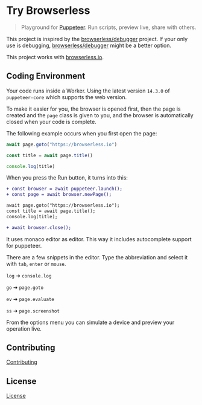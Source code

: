 # Try Browserless

> Playground for [Puppeteer](https://pptr.dev/). Run scripts, preview live, share with others.

This project is inspired by the [browserless/debugger](https://github.com/browserless/debugger) project. If your only use is debugging, [browserless/debugger](https://github.com/browserless/debugger) might be a better option.

This project works with [browserless.io](https://www.browserless.io).

## Coding Environment

Your code runs inside a Worker. Using the latest version `14.3.0` of `puppeteer-core` which supports the web version.

To make it easier for you, the browser is opened first, then the page is created and the `page` class is given to you, and the browser is automatically closed when your code is complete.

The following example occurs when you first open the page:
```js
await page.goto("https://browserless.io")

const title = await page.title()

console.log(title)
```

When you press the Run button, it turns into this:
```diff
+ const browser = await puppeteer.launch();
+ const page = await browser.newPage();

await page.goto("https://browserless.io");
const title = await page.title();
console.log(title);

+ await browser.close();
```

It uses monaco editor as editor. This way it includes autocomplete support for puppeteer.

There are a few snippets in the editor. Type the abbreviation and select it with `tab`, `enter` or `mouse`.

`log` ➜ `console.log`

`go` ➜ `page.goto`

`ev` ➜ `page.evaluate`

`ss` ➜ `page.screenshot`

From the options menu you can simulate a device and preview your operation live.

## Contributing

[Contributing](CONTRIBUTING.md)

## License

[License](LICENSE)